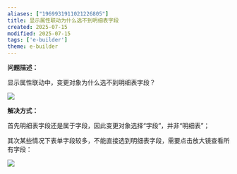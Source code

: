 ```yaml
---
aliases: ["1969931911021226805"]
title: 显示属性联动为什么选不到明细表字段
created: 2025-07-15
modified: 2025-07-15
tags: ['e-builder']
theme: e-builder
---
```


**问题描述：**

显示属性联动中，变更对象为什么选不到明细表字段？

![](e85e203e7fe2042b6b3b23f088b46263.jpg)

**解决方式：**

首先明细表字段还是属于字段，因此变更对象选择“字段”，并非“明细表”；

其次某些情况下表单字段较多，不能直接选到明细表字段，需要点击放大镜查看所有字段：

![](098f10b1df6045d62e367eec75590f4e.jpg)